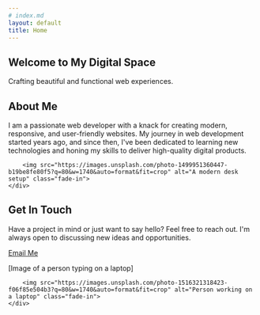 ```yaml
---
# index.md
layout: default
title: Home
---
```


<section id="hero" class="fade-in">
    <h1>Welcome to My Digital Space</h1>
    <p>Crafting beautiful and functional web experiences.</p>
</section>

<section id="about" class="content-section">
    <div class="container">
        <div class="text-content fade-in">
            <h2>About Me</h2>
            <p>I am a passionate web developer with a knack for creating modern, responsive, and user-friendly websites. My journey in web development started years ago, and since then, I've been dedicated to learning new technologies and honing my skills to deliver high-quality digital products.</p>
        </div>
        
        <img src="https://images.unsplash.com/photo-1499951360447-b19be8fe80f5?q=80&w=1740&auto=format&fit=crop" alt="A modern desk setup" class="fade-in">
    </div>
</section>

<section id="contact" class="content-section">
    <div class="container">
        <div class="text-content fade-in">
            <h2>Get In Touch</h2>
            <p>Have a project in mind or just want to say hello? Feel free to reach out. I'm always open to discussing new ideas and opportunities.</p>
            <a href="mailto:{{ site.email }}" class="contact-button">Email Me</a>
        </div>
        

[Image of a person typing on a laptop]

        <img src="https://images.unsplash.com/photo-1516321318423-f06f85e504b3?q=80&w=1740&auto=format&fit=crop" alt="Person working on a laptop" class="fade-in">
    </div>
</section>